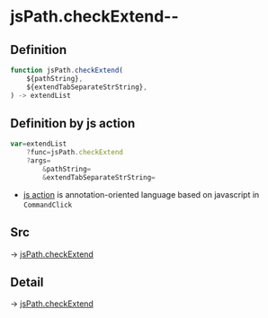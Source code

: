 # jsPath.checkExtend--

## Definition

```js.js
function jsPath.checkExtend(
	${pathString},
	${extendTabSeparateStrString},
) -> extendList
```


## Definition by js action

```js.js
var=extendList
	?func=jsPath.checkExtend
	?args=
		&pathString=
		&extendTabSeparateStrString=
```

- [js action](#) is annotation-oriented language based on javascript in `CommandClick`

## Src

-> [jsPath.checkExtend](https://github.com/puutaro/CommandClick/blob/master/app/src/main/java/com/puutaro/commandclick/fragment_lib/terminal_fragment/js_interface/JsPath.kt#L39)

## Detail

-> [jsPath.checkExtend](https://github.com/puutaro/CommandClick/blob/master/md/developer/js_interface/details/JsPath/checkExtend.md)
